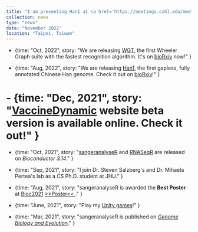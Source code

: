 ```yaml
---
title: "I am presenting Han1 at <a href='https://meetings.cshl.edu/meetings.aspx?meet=data&year=22' target='_blank'>2022 Biological Data Science</a>! Here is the link to the <a href='https://storage.googleapis.com/storage.khchao.com/JHU%20PhD/Han1/Han1_poster.pdf' target='_blank'>poster</a> and the video to my <a href='https://youtu.be/2m5wrqqsn4E' target='_blank'>1-min lightening talk</a>"
collection: news
type: "news"
date: "November 2022"
location: "Taipei, Taiwan"
---
```


  - {time: "Oct, 2022", story: "We are releasing <a href='https://github.com/Kuanhao-Chao/Wheeler_Graph_Toolkit' target='_blank'>WGT</a>, the first Wheeler Graph suite with the fastest recognition algorithm. It's on <a href='https://doi.org/10.1101/2022.10.15.512390' target='_blank'>bioRxiv</a> now!" }

  - {time: "Aug, 2022", story: "We are releasing <a href='https://www.ncbi.nlm.nih.gov/assembly/GCA_024586135.1/' target='_blank'>Han1</a>, the first gapless, fully annotated Chinese Han genome. Check it out on <a href='https://doi.org/10.1101/2022.08.08.503226' target='_blank'>bioRxiv</a>!" }

  # - {time: "Dec, 2021", story: "<a href='http://140.112.136.49:8005/' target='_blank'>VaccineDynamic</a> website beta version is available online. Check it out!" }

  - {time: "Oct, 2021", story: "<a href='https://bioconductor.org/packages/release/bioc/html/sangeranalyseR.html' target='_blank'>sangeranalyseR</a> and <a href='https://www.bioconductor.org/packages/release/bioc/html/RNASeqR.html' target='_blank'>RNASeqR</a> are released on <i>Bioconductor 3.14</i>." }

  - {time: "Sep, 2021", story: "I join Dr. Steven Salzberg's and Dr. Mihaela Pertea's lab as a CS Ph.D. student at JHU." }

  - {time: "Aug, 2021", story: "sangeranalyseR is awarded the <strong>Best Poster</strong> at <a href='https://bioc2021.bioconductor.org/' target='_blank'>Bioc2021</a> <a href='https://f1000research.com/posters/10-888' target='_blank'> >>Poster<< </a>." }

  - {time: "June, 2021", story: "Play my <a href='https://khchao.com/projects/' target='_blank'>Unity games</a>!" }

  - {time: "Mar, 2021", story: "sangeranalyseR is published on <i><a href='https://doi.org/10.1093/gbe/evab028' target='_blank'>Genome Biology and Evolution</a></i>." }
